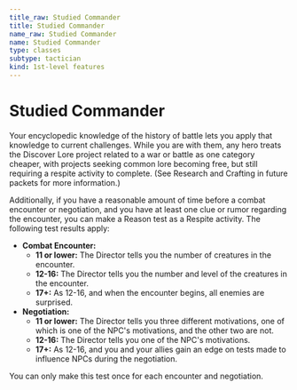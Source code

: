 ```yaml
---
title_raw: Studied Commander
title: Studied Commander
name_raw: Studied Commander
name: Studied Commander
type: classes
subtype: tactician
kind: 1st-level features
---
```


# Studied Commander

Your encyclopedic knowledge of the history of battle lets you apply that knowledge to current challenges. While you are with them, any hero treats the Discover Lore project related to a war or battle as one category cheaper, with projects seeking common lore becoming free, but still requiring a respite activity to complete. (See Research and Crafting in future packets for more information.)

Additionally, if you have a reasonable amount of time before a combat encounter or negotiation, and you have at least one clue or rumor regarding the encounter, you can make a Reason test as a Respite activity. The following test results apply:

- **Combat Encounter:**
    - **11 or lower:** The Director tells you the number of creatures in the encounter.
    - **12-16:** The Director tells you the number and level of the creatures in the encounter.
    - **17+:** As 12-16, and when the encounter begins, all enemies are surprised.
- **Negotiation:**
    - **11 or lower:** The Director tells you three different motivations, one of which is one of the NPC's motivations, and the other two are not.
    - **12-16:** The Director tells you one of the NPC's motivations.
    - **17+:** As 12-16, and you and your allies gain an edge on tests made to influence NPCs during the negotiation.

You can only make this test once for each encounter and negotiation.
